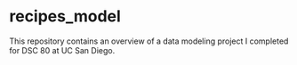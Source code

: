 # recipes_model
This repository contains an overview of a data modeling project I completed for DSC 80 at UC San Diego.
